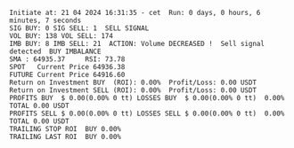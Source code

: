     Initiate at: 21 04 2024 16:31:35 - cet  Run: 0 days, 0 hours, 6 minutes, 7 seconds
    SIG BUY: 0 SIG SELL: 1  SELL SIGNAL
    VOL BUY: 138 VOL SELL: 174
    IMB BUY: 8 IMB SELL: 21  ACTION: Volume DECREASED !  Sell signal detected  BUY IMBALANCE
    SMA : 64935.37     RSI: 73.78
    SPOT   Current Price 64936.38
    FUTURE Current Price 64916.60
    Return on Investment BUY  (ROI): 0.00%  Profit/Loss: 0.00 USDT
    Return on Investment SELL (ROI): 0.00%  Profit/Loss: 0.00 USDT
    PROFITS BUY  $ 0.00(0.00% 0 tt) LOSSES BUY  $ 0.00(0.00% 0 tt)  0.00%  TOTAL 0.00 USDT
    PROFITS SELL $ 0.00(0.00% 0 tt) LOSSES SELL $ 0.00(0.00% 0 tt)  0.00%  TOTAL 0.00 USDT
    TRAILING STOP ROI  BUY 0.00%
    TRAILING LAST ROI  BUY 0.00%
